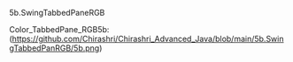 5b.SwingTabbedPaneRGB

 Color_TabbedPane_RGB5b:(https://github.com/Chirashri/Chirashri_Advanced_Java/blob/main/5b.SwingTabbedPanRGB/5b.png)
